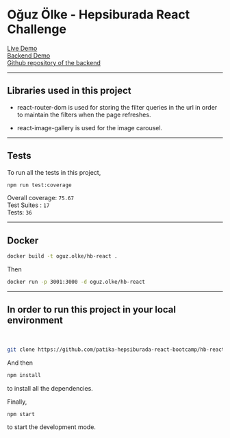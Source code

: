# Oğuz Ölke - Hepsiburada React Challenge

<a href="https://eloquent-hypatia-4f41ba.netlify.app/?page=1&color=&brand=&sort=&search=" target="_blank">Live Demo</a>
<br>
<a href="https://quiet-thicket-51521.herokuapp.com/products" target="_blank">Backend Demo</a>
<br/>
<a href="https://github.com/patika-hepsiburada-react-bootcamp/hb-challenge-backend-olkeoguz" target="_blank">Github repository of the backend</a>

<hr/>

## Libraries used in this project

- react-router-dom is used for storing the filter queries in the url in order to maintain the filters when the page refreshes.

- react-image-gallery is used for the image carousel.
<hr/>

## Tests

To run all the tests in this project,

```bash
npm run test:coverage
```

Overall coverage: `75.67`
<br/>
Test Suites : `17`
<br/>
Tests: `36`

<hr/>

## Docker

```bash
docker build -t oguz.olke/hb-react .
```

Then

```bash
docker run -p 3001:3000 -d oguz.olke/hb-react
```

---

## In order to run this project in your local environment

 <br/>

```bash
git clone https://github.com/patika-hepsiburada-react-bootcamp/hb-react-challenge-olkeoguz.git
```

And then

```bash
npm install
```

to install all the dependencies.

Finally,

```bash
npm start
```

to start the development mode.
